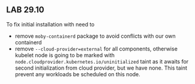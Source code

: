 ## LAB 29.10

To fix initial installation with need to
* remove `moby-containerd` package to avoid conflicts with our own containerd
* remove `--cloud-provider=external` for all components, otherwise kubelet node is going to be marked with `node.cloudprovider.kubernetes.io/uninitialized` taint as it awaits for second initialization from cloud provider, but we have none. This taint prevent any workloads be scheduled on this node.
